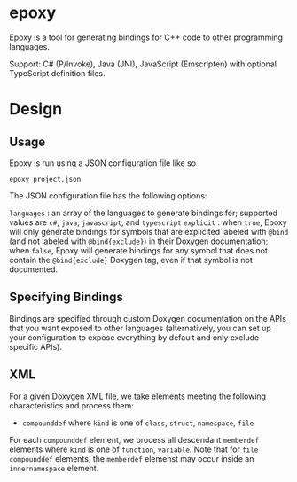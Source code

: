 # epoxy

Epoxy is a tool for generating bindings for C++ code to other programming languages.

Support: C# (P/Invoke), Java (JNI), JavaScript (Emscripten) with optional TypeScript definition files.

# Design

## Usage

Epoxy is run using a JSON configuration file like so

```epoxy project.json```

The JSON configuration file has the following options:

`languages` : an array of the languages to generate bindings for; supported values are `c#`, `java`, `javascript`, and `typescript`
`explicit` : when `true`, Epoxy will only generate bindings for symbols that are explicited labeled with `@bind` (and not labeled with `@bind{exclude}`) in their Doxygen documentation; when `false`, Epoxy will generate bindings for any symbol that does not contain the `@bind{exclude}` Doxygen tag, even if that symbol is not documented.

## Specifying Bindings

Bindings are specified through custom Doxygen documentation on the APIs that you want exposed to other languages (alternatively, you can set up your configuration to expose everything by default and only exclude specific APIs).


## XML

For a given Doxygen XML file, we take elements meeting the following characteristics and process them:
 * `compounddef` where `kind` is one of `class`, `struct`, `namespace`, `file`

For each `compounddef` element, we process all descendant `memberdef` elements where `kind` is one of `function`, `variable`. Note that for `file` `compounddef` elements, the `memberdef` elemenst may occur inside an `innernamespace` element.
 